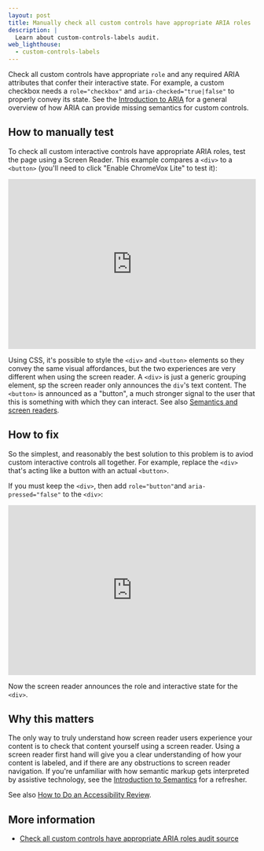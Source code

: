 ```yaml
---
layout: post
title: Manually check all custom controls have appropriate ARIA roles
description: |
  Learn about custom-controls-labels audit.
web_lighthouse:
  - custom-controls-labels
---
```


Check all custom controls have appropriate `role` and
any required ARIA attributes that confer their interactive state.
For example, a custom checkbox needs a `role="checkbox"` and
`aria-checked="true|false"` to properly convey its state.
See the [Introduction to ARIA](https://developers.google.com/web/fundamentals/accessibility/semantics-aria/)
for a general overview of how ARIA can provide missing semantics for custom controls.

## How to manually test

To check all custom interactive controls have appropriate ARIA roles,
test the page using a Screen Reader.
This example compares a `<div>` to a `<button>`
(you'll need to click "Enable ChromeVox Lite" to test it):

<div class="glitch-embed-wrap" style="height: 346px; width: 100%;">
  <iframe
    src="https://glitch.com/embed/#!/embed/div-vs-button?path=example.html&previewSize=100&attributionHidden=true"
    alt="div-vs-button on Glitch"
    style="height: 100%; width: 100%; border: 0;">
  </iframe>
</div>

Using CSS, it's possible
to style the `<div>` and `<button>` elements so they convey the same visual affordances,
but the two experiences are very different when using the screen reader.
A `<div>` is just a generic grouping element,
sp the screen reader only announces the `div`'s text content.
The `<button>` is announced as a "button",
a much stronger signal to the user that this is something with which they can interact.
See also [Semantics and screen readers](/semantics-and-screen-readers).

## How to fix

So the simplest,
and reasonably the best solution to this problem
is to aviod custom interactive controls all together.
For example, replace the `<div>` that's acting like a button
with an actual `<button>`.

If you must keep the `<div>`,
then add `role="button"`and `aria-pressed="false"` to the `<div>`:

<div class="glitch-embed-wrap" style="height: 346px; width: 100%;">
  <iframe
    src="https://glitch.com/embed/#!/embed/gorgeous-raven?path=example.html:13:39"
    alt="div-vs-button on Glitch with role and ARIA attribute"
    style="height: 100%; width: 100%; border: 0;">
  </iframe>
</div>

Now the screen reader announces the role and interactive state for the `<div>`.

## Why this matters

The only way to truly understand how screen reader users experience your content
is to check that content yourself using a screen reader.
Using a screen reader first hand will give you a clear understanding
of how your content is labeled, and if there are any obstructions to screen reader navigation.
If you're unfamiliar with how semantic markup gets interpreted by assistive technology, 
see the [Introduction to Semantics](https://developers.google.com/web/fundamentals/accessibility/semantics-builtin/) for a refresher.

See also [How to Do an Accessibility Review](https://developers.google.com/web/fundamentals/accessibility/how-to-review#try_it_with_a_screen_reader).

## More information

- [Check all custom controls have appropriate ARIA roles audit source](https://github.com/GoogleChrome/lighthouse/blob/master/lighthouse-core/audits/accessibility/manual/custom-controls-roles.js)
